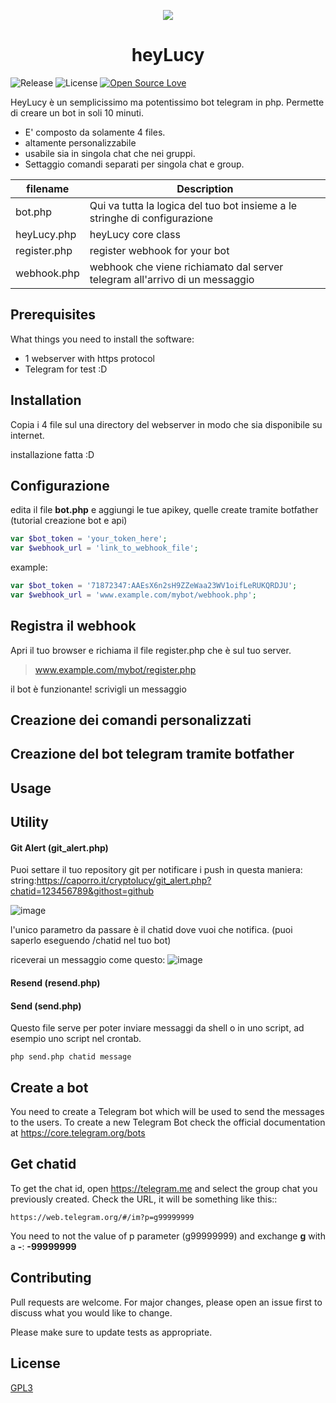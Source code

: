 <p align="center"><img src="https://user-images.githubusercontent.com/24509741/57247411-112eac00-7040-11e9-876a-1d65a4973ad5.png"></p>
<h1 align="center">heyLucy</h1>

![Release](https://img.shields.io/github/release-pre/caporro/heyLucy.svg)
![License](https://img.shields.io/github/license/caporro/heyLucy.svg)
[![Open Source Love](https://badges.frapsoft.com/os/v2/open-source.png?v=103)](https://github.com/ellerbrock/open-source-badges/)

HeyLucy è un semplicissimo ma potentissimo bot telegram in php. Permette di creare un bot in soli 10 minuti.

- E' composto da solamente 4 files.
- altamente personalizzabile
- usabile sia in singola chat che nei gruppi.
- Settaggio comandi separati per singola chat e group.


| filename      |  Description    |
|---------------|-----------------|
| bot.php       |   Qui va tutta la logica del tuo bot insieme a le stringhe di configurazione|
| heyLucy.php   |	  heyLucy core class |
| register.php  |   register webhook for your bot |
| webhook.php   |   webhook che viene richiamato dal server telegram all'arrivo di un messaggio |



## Prerequisites

What things you need to install the software:
- 1 webserver with https protocol
- Telegram for test :D


## Installation

Copia i 4 file sul una directory del webserver in modo che sia disponibile su internet.

installazione fatta :D

## Configurazione
edita il file **bot.php** e aggiungi le tue apikey, quelle create tramite botfather (tutorial creazione bot e api)

```php
var $bot_token = 'your_token_here';
var $webhook_url = 'link_to_webhook_file';
```
example:
```php
var $bot_token = '71872347:AAEsX6n2sH9ZZeWaa23WV1oifLeRUKQRDJU';
var $webhook_url = 'www.example.com/mybot/webhook.php';
```

## Registra il webhook
Apri il tuo browser e richiama il file register.php che è sul tuo server.
> www.example.com/mybot/register.php

il bot è funzionante! scrivigli un messaggio

## Creazione dei comandi personalizzati




## Creazione del bot telegram tramite botfather


## Usage


## Utility
#### Git Alert (git_alert.php)
Puoi settare il tuo repository git per notificare i push in questa maniera:
string:https://caporro.it/cryptolucy/git_alert.php?chatid=123456789&githost=github

![image](https://user-images.githubusercontent.com/24509741/58053010-a197e100-7b56-11e9-9dc0-a0ecdc55e6e2.png)

l'unico parametro da passare è il chatid dove vuoi che notifica. (puoi saperlo eseguendo /chatid nel tuo bot)

riceverai un messaggio come questo:
![image](https://user-images.githubusercontent.com/24509741/58053208-23880a00-7b57-11e9-8fe3-6fb9f2463d5c.png)

#### Resend (resend.php)

#### Send (send.php)
Questo file serve per poter inviare messaggi da shell o in uno script, ad esempio uno script nel crontab.

```shell
php send.php chatid message
```

## Create a bot
You need to create a Telegram bot which will be used to send the messages to the users. To create a new Telegram Bot check the official documentation at https://core.telegram.org/bots


## Get chatid
To get the chat id, open https://telegram.me and select the group chat you previously created. Check the URL, it will be something like this::

    https://web.telegram.org/#/im?p=g99999999

You need to not the value of p parameter (g99999999) and exchange **g** with a **-**: **-99999999**


## Contributing
Pull requests are welcome. For major changes, please open an issue first to discuss what you would like to change.

Please make sure to update tests as appropriate.

## License
[GPL3](https://choosealicense.com/licenses/gpl-3.0/)
